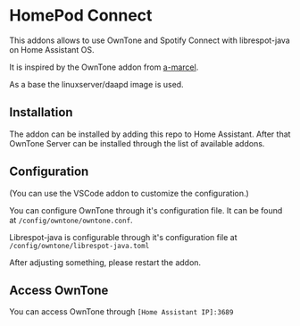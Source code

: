 # HomePod Connect

This addons allows to use OwnTone and Spotify Connect with librespot-java on Home Assistant OS.

It is inspired by the OwnTone addon from [a-marcel](https://github.com/a-marcel/hassio-addon-owntone).

As a base the linuxserver/daapd image is used.

## Installation

The addon can be installed by adding this repo to Home Assistant. After that OwnTone Server can be installed through the list of available addons.

## Configuration

(You can use the VSCode addon to customize the configuration.)

You can configure OwnTone through it's configuration file. It can be found at `/config/owntone/owntone.conf`.

Librespot-java is configurable through it's configuration file at `/config/owntone/librespot-java.toml`

After adjusting something, please restart the addon.

## Access OwnTone

You can access OwnTone through `[Home Assistant IP]:3689`
